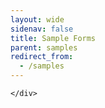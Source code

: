 ```yaml
---
layout: wide
sidenav: false
title: Sample Forms
parent: samples
redirect_from:
  - /samples
---
```

<link rel="stylesheet" href="https://cdnjs.cloudflare.com/ajax/libs/uswds/2.9.0/css/uswds.min.css" />
<link rel="stylesheet" href="https://unpkg.com/@formio/uswds@1.8.2-rc.12/dist/uswds.css" />

<section class="fedramp-page-container">
	<div class="grid-container">
		<div class="full-row grid-row padding-top-2 grid-gap">
			<div class="grid-col-12">
<script src="https://cdn.test-form.io/formiojs/formio.embed.js?src=https://portal-dev.forms.gov/dev/stephanieembeddingfheo&template=uswds&libs=true&redirect=https://www.google.com"></script>
			</div>	
		</div>
			
		

	</div>	
</section>